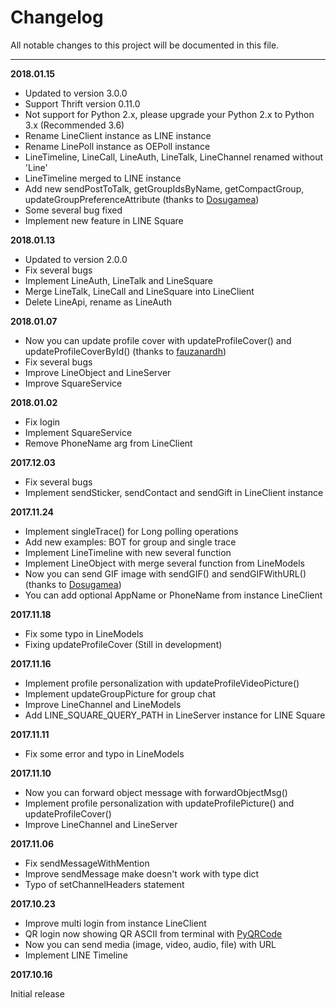 # Changelog

All notable changes to this project will be documented in this file.

----

**2018.01.15**

* Updated to version 3.0.0
* Support Thrift version 0.11.0
* Not support for Python 2.x, please upgrade your Python 2.x to Python 3.x (Recommended 3.6)
* Rename LineClient instance as LINE instance
* Rename LinePoll instance as OEPoll instance
* LineTimeline, LineCall, LineAuth, LineTalk, LineChannel renamed without 'Line'
* LineTimeline merged to LINE instance
* Add new sendPostToTalk, getGroupIdsByName, getCompactGroup, updateGroupPreferenceAttribute (thanks to [Dosugamea](https://github.com/fadhiilrachman/line-py/pull/4))
* Some several bug fixed
* Implement new feature in LINE Square

**2018.01.13**

* Updated to version 2.0.0
* Fix several bugs
* Implement LineAuth, LineTalk and LineSquare
* Merge LineTalk, LineCall and LineSquare into LineClient
* Delete LineApi, rename as LineAuth

**2018.01.07**

* Now you can update profile cover with updateProfileCover() and updateProfileCoverById() (thanks to [fauzanardh](https://github.com/fadhiilrachman/line-py/pull/14))
* Fix several bugs
* Improve LineObject and LineServer
* Improve SquareService

**2018.01.02**

* Fix login
* Implement SquareService
* Remove PhoneName arg from LineClient

**2017.12.03**

* Fix several bugs
* Implement sendSticker, sendContact and sendGift in LineClient instance

**2017.11.24**

* Implement singleTrace() for Long polling operations
* Add new examples: BOT for group and single trace
* Implement LineTimeline with new several function
* Implement LineObject with merge several function from LineModels
* Now you can send GIF image with sendGIF() and sendGIFWithURL() (thanks to [Dosugamea](https://github.com/fadhiilrachman/line-py/pull/4))
* You can add optional AppName or PhoneName from instance LineClient

**2017.11.18**

* Fix some typo in LineModels
* Fixing updateProfileCover (Still in development)

**2017.11.16**

* Implement profile personalization with updateProfileVideoPicture()
* Implement updateGroupPicture for group chat
* Improve LineChannel and LineModels
* Add LINE_SQUARE_QUERY_PATH in LineServer instance for LINE Square

**2017.11.11**

* Fix some error and typo in LineModels

**2017.11.10**

* Now you can forward object message with forwardObjectMsg()
* Implement profile personalization with updateProfilePicture() and updateProfileCover()
* Improve LineChannel and LineServer

**2017.11.06**

* Fix sendMessageWithMention
* Improve sendMessage make doesn't work with type dict
* Typo of setChannelHeaders statement

**2017.10.23**

* Improve multi login from instance LineClient
* QR login now showing QR ASCII from terminal with [PyQRCode](https://pypi.python.org/pypi/PyQRCode)
* Now you can send media (image, video, audio, file) with URL
* Implement LINE Timeline

**2017.10.16**

Initial release
